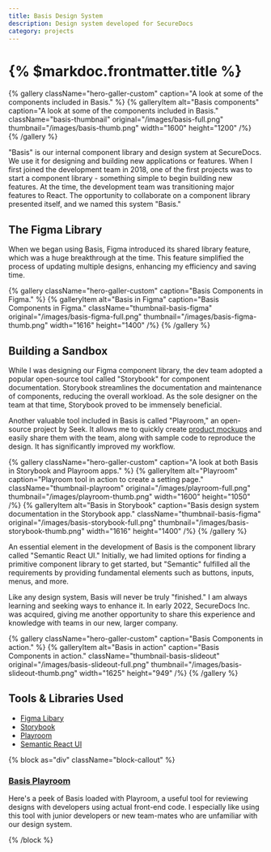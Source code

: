 ```yaml
---
title: Basis Design System
description: Design system developed for SecureDocs
category: projects
---
```


# {% $markdoc.frontmatter.title %}

{% gallery className="hero-galler-custom" caption="A look at some of the components included in Basis." %}
{% galleryItem
  alt="Basis components"
  caption="A look at some of the components included in Basis."
  className="basis-thumbnail"
  original="/images/basis-full.png"
  thumbnail="/images/basis-thumb.png"
  width="1600"
  height="1200"
/%}
{% /gallery %}

"Basis" is our internal component library and design system at SecureDocs. We use it for designing and building new applications or features. When I first joined the development team in 2018, one of the first projects was to start a component library - something simple to begin building new features. At the time, the development team was transitioning major features to React. The opportunity to collaborate on a component library presented itself, and we named this system "Basis."

## The Figma Library

When we began using Basis, Figma introduced its shared library feature, which was a huge breakthrough at the time. This feature simplified the process of updating multiple designs, enhancing my efficiency and saving time.

{% gallery className="hero-galler-custom" caption="Basis Components in Figma." %}
{% galleryItem
  alt="Basis in Figma"
  caption="Basis Components in Figma."
  className="thumbnail-basis-figma"
  original="/images/basis-figma-full.png"
  thumbnail="/images/basis-figma-thumb.png"
  width="1616"
  height="1400"
/%}
{% /gallery %}

## Building a Sandbox

While I was designing our Figma component library, the dev team adopted a popular open-source tool called "Storybook" for component documentation. Storybook streamlines the documentation and maintenance of components, reducing the overall workload. As the sole designer on the team at that time, Storybook proved to be immensely beneficial.

Another valuable tool included in Basis is called "Playroom," an open-source project by Seek. It allows me to quickly create [product mockups](https://basis-iota.vercel.app/playroom/#?code=N4Igxg9gJgpiBcIA8AhCAPAOgOwAS4AcBDKKAS2wHMBeTEAJgAYCsQd8BbI9AdTKgAuAC1ogAnADZmrdri4AnShQAyMAGYDRRAK4CIdWQqXYASmUpDNdHXoN45RRRQAqEAqMZ3Oj42gF6ODzsAPlkkAGUYSg4YbAFcACMiAGcyMFD7fCQAcXl%2BXEgAG20ObGTRAQB3fRBccgA3fhgoXHkYQu5mjPwe3By8qAA6AGEIYtLcSv5hUQBWOm7enqQG3GSBAE9CmGpgYEIIVIEyCGx4XDp1tIBrDboAGlw9AnO6JhY6XABfL8Wl5YAEjASBRKGsyAAvHZ0DgUMifFKiBqfSBxWJWEAAWQ2uEi-lByU%2BAHo-v8%2BsoyOtWu1Oi11lsdnsHE5sKoNK8QABaegfWo-Ulk8mUgSDACSAhgHGC2NwAAV5BA1GRtkgiRT1mKJVLZIKsuqReLJdLtIVjmoiGA9PJcABBXRCdFpIjHU6q-Wao063VId2GqUy0VoyjyZ0nPB445UZJu4Ue7WZb2%2BrXBAByEDNTpd4Zg%2BKjMY1foFZJ9scLABEIJVsIUICRcTnI5Ro2rS8mvf98wIi70kGWyI1YNahPxYHgSe2lkggSCqOCoaJYdh4bVEXRkbVURK4qIbWBINo4vXc03id3lvrqR10M01pttrt9kYVOoBBzubzvr8Jx2k0bRhxiGwHFAzUCB5C4LNOzjM8e1-KVRjiENLR4MDrmSI9G2bOCYPPVsjV3fdDxteQwGHeoYCwvD411XCC2TABRbZLQVJcwFxcxsGdbQ2gwgkoMLb9J2wnhnRgcDHGuXBhm0dYIFhCFQ1dFs6M9BNBRLFSpTtPROWcIhKGMMEIz45SDTbNTi2wgiIAPeJAwlYNFLKfjzJozsz1VBoi1VXJ%2BBGMYSmwbzfKGUZxjwKZBBEOgAEYYoWQSp2BchZ03dFRBlYyo0%2BVJ5zoSM7lqccLKyPsBzE3BivUzEKOSfSYEE-AKFAxrcAdEgxNEABVAgoFElosqbOV6q8XU0u3OgAE0ICeYd0MpXAiDkWr6oKOSCFOdFBlG-4quLSJoi23IbIIHCIiiGI4hwrIQtwcj5GOMAiEKG1Cg4hcR22BKSuLEL-PC3A1BrfrRG2DRPkimZgBigBmL8fvU6cUrBVcQHXOdoRARdlzWtEJqxHF5UVZUGqK67liJP6wsC8mboGf7AsB4GJSgUQ8gsARPgldABFe966HZywIemERgDh2nlhQXQ9DwcaMXo8hOdqXLMYKlF1oteI9porJKfp6nSnJnyBjOokDsurtWvOw6rtaun8iKQLyjeHK70ZfZQLicJIRgDkYoAFg-fk7eWP6TErW8GQfQgSGRvwAg5Tw%2BXhnXJypgKJkh6KQAkBYUyIGJjb8g2gpDnt04BrPRBipPggANTIa4yCL0KM9LhHJz1vzw8qCX%2Bm7iP6XvJliFIUF47kxPPmDjuOwrxmq7oXOQGCeiuGVFuGcNsvQ-1tvJhF6va8aJvBjACQYokAABZIYDAbjmggMBkjPuTN5Lvuu6GHu%2B7Dwe3ejqPOO6YE4XBAEnT8Et7at0rofJeCxZQpGSNUeQUB35tygX0eemc4EgBrgsAAVEQ4hJDiHoPCp-P%2Bvcd792-v-KOI9Y7jxAZPMBECZ6p3LnvWBUVRDL2CKMWy8gNjkJpjvaBW8Iq4PwSvLqS4Wa4gEKJZs2D26cL6F-QYP8aFUMwbQyRB9eHwJXpiCACQSZyiEJtXAKYSgJDEqI7es807cIXtI2uABqGKuAYr0BhpyXx-jAn%2B0cWozhm9tHOJbqbc26IPJmwukdBU2hTqJViXEQYx0UlnXSZbKJt17qPWenzSg2APqkC%2BivHRriJhA1rCzUGL5ha8OhuLcRfQkagnafgVG65ukYw%2BkuHa6jcZbgxJiE0ZpNZgVtPaR0T0szDNTtrHWoTf41LwHUkGAtzBC1qNzXmb1Sls12UrQxUM2nOJ7FLfwpxRnpToArMgZyVYVAoIVNaAFNaVUoRso2X8YmJNth3a2Fsja5LWHfU4fVhEx1IM0UQ90PkHJKWUugYB0RiW%2BuopAzgYA82CNNbQi0eLYHTLgGSoJFp4BsA6OImYwyLQIAQQYqo8UEpDqqXJgKbZ5PUgk3lmTkmpJ%2BqCpJJ0clAr5asgpYkikvSOWirGn1SbrOLvvLZDS6BgzOVXVpKcRlJRnJQfpvT%2BxLM4a8mEcILWpzlhlYCQYQxZl4tlNgVyegrLcpoj%2BnKAVWwFWCq23LOUQsKU6QoaqWiO1KM7EAMNXYMI9qcAQ3soR%2B0DqwSB7T9Ef0Grga4MARE%2BowTm1RwQADy2A1llo2U8fFhz%2BYgEFkrTBWQbky3ufjJ5LyfZvKAurL5lofk5pLRQmh-qomBriaGqVd05URqjWtcKcaE3KwAUyT2qafYZqDganF5b82FuLeW2t6qKFVprR6iRJd6081RScjm2KRntulnc%2B1jzFY5T7fld5g7iDDq9assdYiPXRL9SGqJYaF1PUjdUh2bdV2JuHsmr2O6wEBz3Xow9DYqXHqvS%2B3NGCK1qDUARw1qi72NuOTsp9VTr2SzfbLFNDyQA9u-XlEAasNwa0A3okDTicWTtTlyqVPKg2iunRkrJIr1K5KFRK4NYnOWyoehGh91qKmqvgzAxmmqEXaqabUPVsN93hM6VQU1ca%2BkMfwFa5VQz3UvvwB%2BkAaYMwLMZYNQkTmRlAf5aesDlH9Os1o3sqjGnm2nOaRcszImO3vpY92r9ysf1cb-TxodWtfnntAyJ4T3opPSrk3O4GyMjayg6BiqxhRBwjqiZVi0MAat1f85ORr1WxitYq1V5rXWKptZ7B1vrtWBs9aay1sbnLhuTetINjRkH%2BXyZkx5ZbwrJW8qNqp%2BVkXYRaefSJ4LzMDMgB1TF0Wpm9EWZRtZ81qXOPY3VnjDEFYqxlddSeMmE7AsHrrSFx94WUWKoB7qw%2BYs4urIS8x57oh2P3dVhlz5AHsvfb%2BX6kK4mZ0gohWV0E43Oujbm-jkb3Xpu9dm-VkTM3%2BtE7JxNmnlPVnU8J4ztyzPScgqK-EtbinRVlSaEOEcsRWeTmu12jE1lbIfZ8wM39A6vt8-7ALkXPYefZKU5tlTAx51qdg7tlVB2ZV-eO6F07RnzkXcuYRsXZr6gccxo9njMO6D-kAo60C4lFkK6Ez98JR36knZbVzBtkWg-GbB1bw1UPxew5S7L9L8ukffPmz2ATYTvUY4DYt70OPazlbpwTjnVPycM5T30dnU2Gsl5Z2XpAFfadV-pzX4nFP5uic15JtXsn9pSoU%2Br7Hyn8na-DXr4HmmoCVKjQY-7hnwbh5aZdnN12rNIju-0%2Bzjv%2BmuYQgIJCAgULyDQtL21uoy%2B6194d43AfTdh4i2PqLdGLe7Ejzi6Prm4fx%2B40nvjqPcuCeA5npztniVryrgLjlQC3qXpAc3gXiTpXsXk3kXkztXkgWzigfAcgYgRgUtoPjgYKitmkr3gQQPh3pfvkCPsUvfnthPtpkFlftsmbnPk-tDPQBDm5DbrdnbvDoMjjK5pLkRCRGRBRKeL-rpv-mQWIZsibiDsHvevfrfnqv7Gwd6G-klhiMMG0KJCSqRP2KTJ-ojpAFliroVhfiYSbFnrgTnpYW5BCrfKiDCjiEAidkirIdRkqhimiPIIbm5Oyl2GmNSB4fEI4DoeROhEQPUEQMqEQAkNsKykSL4f8sAcWFzolEVn3t3h2F3hthJhITrjtlQQbvRr9n-lIdfo0kwSZi-uZslF0rZotJwSfjRBvjar5i%2Bu-kxLvqcGkOxKUlxDxN5o0WSGfhoqYW5P7gwbfkDk2goRHsoepKoc7mxnHvZl-oYcjsYQFmjlOoAd6kkZkaVnnnjrAa3tAagd6PXhse1ugQ3ggYXtgecdcZcUNo8W3ikZ3kQetoQfgZ8SQTkUbuQTBpQU2tQZPjptPtIbPqDgvlUSJsvnUbboMYKM0Y5lvmoaICJBKOJIflJDJAEJCE5IiUsMMeRhIeCWUWFmclMTRg-uFnqjCZDkxjHp%2Bs8vbv2h8mscnjlpIf8jsYVnsZOLnsaqcfcepBcbXmKcKTcZgXcVKWgVgbKQ8fKU8QttYZ3FkV8RbOkdkVjrkRQQqsCYUVPrejPowVCVDIvgxkasjCvmuGvnUcicuKiYsdpBALpPpIZMfq0ZwsSWnkaRqhCTSZSSHvIdFvPrFnogsWMrHiydwXLuybxijmBr6ejuYUAaqfsaAeAZQJKcqVkBKccVAQWTAY3jKbmeXi8Tma8fybrOqaKrWTYemb9MPoCfqdSSCbQcUZIUzOSaaedrsBadbjUZZvCQ0V6eog6YSf8HwXuDZIePZFEM6mGISNgJOZ6lyZIn6QDCaZMcGdMaGcwfSW5JGaxh-isQYQmWWeflsflryXgX8SARbGAYcRAUWWcaKRWa%2BSKcWPmSWXAQqe%2BUqeKR%2BWmaQckfWZ3KYeBvYO3hJqqGgOgBkCAPcCAFnMkAgAANo1z0D%2BwAC6XwQAA "Basis Playroom") and easily share them with the team, along with sample code to reproduce the design. It has significantly improved my workflow.

{% gallery className="hero-galler-custom" caption="A look at both Basis in Storybook and Playroom apps." %}
{% galleryItem
  alt="Playroom"
  caption="Playroom tool in action to create a setting page."
  className="thumbnail-playroom"
  original="/images/playroom-full.png"
  thumbnail="/images/playroom-thumb.png"
  width="1600"
  height="1050"
/%}
{% galleryItem
  alt="Basis in Storybook"
  caption="Basis design system documentation in the Storybook app."
  className="thumbnail-basis-figma"
  original="/images/basis-storybook-full.png"
  thumbnail="/images/basis-storybook-thumb.png"
  width="1616"
  height="1400"
/%}
{% /gallery %}

An essential element in the development of Basis is the component library called "Semantic React UI." Initially, we had limited options for finding a primitive component library to get started, but "Semantic" fulfilled all the requirements by providing fundamental elements such as buttons, inputs, menus, and more.

Like any design system, Basis will never be truly "finished." I am always learning and seeking ways to enhance it. In early 2022, SecureDocs Inc. was acquired, giving me another opportunity to share this experience and knowledge with teams in our new, larger company.

{% gallery className="hero-galler-custom" caption="Basis Components in action." %}
{% galleryItem
  alt="Basis in action"
  caption="Basis Components in action."
  className="thumbnail-basis-slideout"
  original="/images/basis-slideout-full.png"
  thumbnail="/images/basis-slideout-thumb.png"
  width="1625"
  height="949"
/%}
{% /gallery %}

## Tools & Libraries Used

- [Figma Libary](https://help.figma.com/hc/en-us/articles/360041051154-Guide-to-libraries-in-Figma)
- [Storybook](https://storybook.js.org/)
- [Playroom](https://github.com/seek-oss/playroom)
- [Semantic React UI](https://react.semantic-ui.com/)

{% block as="div" className="block-callout" %}

### [Basis Playroom](https://basis-iota.vercel.app/playroom/#?code=N4Igxg9gJgpiBcIA8AhCAPAOgOwAS4AcBDKKAS2wHMBeTEAJgAYCsQd8BbI9AdTKgAuAC1ogAnADZmrdri4AnShQAyMAGYDRRAK4CIdWQqXYASmUpDNdHXoN45RRRQAqEAqMZ3Oj42gF6ODzsAPlkkAGUYSg4YbAFcACMiAGcyMFD7fCQAcXl%2BXEgAG20ObGTRAQB3fRBccgA3fhgoXHkYQu5mjPwe3By8qAA6AGEIYtLcSv5hUQBWOm7enqQG3GSBAE9CmGpgYEIIVIEyCGx4XDp1tIBrDboAGlw9AnO6JhY6XABfL8Wl5YAEjASBRKGsyAAvHZ0DgUMifFKiBqfSBxWJWEAAWQ2uEi-lByU%2BAHo-v8%2BsoyOtWu1Oi11lsdnsHE5sKoNK8QABaegfWo-Ulk8mUgSDACSAhgHGC2NwAAV5BA1GRtkgiRT1mKJVLZIKsuqReLJdLtIVjmoiGA9PJcABBXRCdFpIjHU6q-Wao063VId2GqUy0VoyjyZ0nPB445UZJu4Ue7WZb2%2BrXBAByEDNTpd4Zg%2BKjMY1foFZJ9scLABEIJVsIUICRcTnI5Ro2rS8mvf98wIi70kGWyI1YNahPxYHgSe2lkggSCqOCoaJYdh4bVEXRkbVURK4qIbWBINo4vXc03id3lvrqR10M01pttrt9kYVOoBBzubzvr8Jx2k0bRhxiGwHFAzUCB5C4LNOzjM8e1-KVRjiENLR4MDrmSI9G2bOCYPPVsjV3fdDxteQwGHeoYCwvD411XCC2TABRbZLQVJcwFxcxsGdbQ2gwgkoMLb9J2wnhnRgcDHGuXBhm0dYIFhCFQ1dFs6M9BNBRLFSpTtPROWcIhKGMMEIz45SDTbNTi2wgiIAPeJAwlYNFLKfjzJozsz1VBoi1VXJ%2BBGMYSmwbzfKGUZxjwKZBBEOgAEYYoWQSp2BchZ03dFRBlYyo0%2BVJ5zoSM7lqccLKyPsBzE3BivUzEKOSfSYEE-AKFAxrcAdEgxNEABVAgoFElosqbOV6q8XU0u3OgAE0ICeYd0MpXAiDkWr6oKOSCFOdFBlG-4quLSJoi23IbIIHCIiiGI4hwrIQtwcj5GOMAiEKG1Cg4hcR22BKSuLEL-PC3A1BrfrRG2DRPkimZgBigBmL8fvU6cUrBVcQHXOdoRARdlzWtEJqxHF5UVZUGqK67liJP6wsC8mboGf7AsB4GJSgUQ8gsARPgldABFe966HZywIemERgDh2nlhQXQ9DwcaMXo8hOdqXLMYKlF1oteI9porJKfp6nSnJnyBjOokDsurtWvOw6rtaun8iKQLyjeHK70ZfZQLicJIRgDkYoAFg-fk7eWP6TErW8GQfQgSGRvwAg5Tw%2BXhnXJypgKJkh6KQAkBYUyIGJjb8g2gpDnt04BrPRBipPggANTIa4yCL0KM9LhHJz1vzw8qCX%2Bm7iP6XvJliFIUF47kxPPmDjuOwrxmq7oXOQGCeiuGVFuGcNsvQ-1tvJhF6va8aJvBjACQYokAABZIYDAbjmggMBkjPuTN5Lvuu6GHu%2B7Dwe3ejqPOO6YE4XBAEnT8Et7at0rofJeCxZQpGSNUeQUB35tygX0eemc4EgBrgsAAVEQ4hJDiHoPCp-P%2Bvcd792-v-KOI9Y7jxAZPMBECZ6p3LnvWBUVRDL2CKMWy8gNjkJpjvaBW8Iq4PwSvLqS4Wa4gEKJZs2D26cL6F-QYP8aFUMwbQyRB9eHwJXpiCACQSZyiEJtXAKYSgJDEqI7es807cIXtI2uABqGKuAYr0BhpyXx-jAn%2B0cWozhm9tHOJbqbc26IPJmwukdBU2hTqJViXEQYx0UlnXSZbKJt17qPWenzSg2APqkC%2BivHRriJhA1rCzUGL5ha8OhuLcRfQkagnafgVG65ukYw%2BkuHa6jcZbgxJiE0ZpNZgVtPaR0T0szDNTtrHWoTf41LwHUkGAtzBC1qNzXmb1Sls12UrQxUM2nOJ7FLfwpxRnpToArMgZyVYVAoIVNaAFNaVUoRso2X8YmJNth3a2Fsja5LWHfU4fVhEx1IM0UQ90PkHJKWUugYB0RiW%2BuopAzgYA82CNNbQi0eLYHTLgGSoJFp4BsA6OImYwyLQIAQQYqo8UEpDqqXJgKbZ5PUgk3lmTkmpJ%2BqCpJJ0clAr5asgpYkikvSOWirGn1SbrOLvvLZDS6BgzOVXVpKcRlJRnJQfpvT%2BxLM4a8mEcILWpzlhlYCQYQxZl4tlNgVyegrLcpoj%2BnKAVWwFWCq23LOUQsKU6QoaqWiO1KM7EAMNXYMI9qcAQ3soR%2B0DqwSB7T9Ef0Grga4MARE%2BowTm1RwQADy2A1llo2U8fFhz%2BYgEFkrTBWQbky3ufjJ5LyfZvKAurL5lofk5pLRQmh-qomBriaGqVd05URqjWtcKcaE3KwAUyT2qafYZqDganF5b82FuLeW2t6qKFVprR6iRJd6081RScjm2KRntulnc%2B1jzFY5T7fld5g7iDDq9assdYiPXRL9SGqJYaF1PUjdUh2bdV2JuHsmr2O6wEBz3Xow9DYqXHqvS%2B3NGCK1qDUARw1qi72NuOTsp9VTr2SzfbLFNDyQA9u-XlEAasNwa0A3okDTicWTtTlyqVPKg2iunRkrJIr1K5KFRK4NYnOWyoehGh91qKmqvgzAxmmqEXaqabUPVsN93hM6VQU1ca%2BkMfwFa5VQz3UvvwB%2BkAaYMwLMZYNQkTmRlAf5aesDlH9Os1o3sqjGnm2nOaRcszImO3vpY92r9ysf1cb-TxodWtfnntAyJ4T3opPSrk3O4GyMjayg6BiqxhRBwjqiZVi0MAat1f85ORr1WxitYq1V5rXWKptZ7B1vrtWBs9aay1sbnLhuTetINjRkH%2BXyZkx5ZbwrJW8qNqp%2BVkXYRaefSJ4LzMDMgB1TF0Wpm9EWZRtZ81qXOPY3VnjDEFYqxlddSeMmE7AsHrrSFx94WUWKoB7qw%2BYs4urIS8x57oh2P3dVhlz5AHsvfb%2BX6kK4mZ0gohWV0E43Oujbm-jkb3Xpu9dm-VkTM3%2BtE7JxNmnlPVnU8J4ztyzPScgqK-EtbinRVlSaEOEcsRWeTmu12jE1lbIfZ8wM39A6vt8-7ALkXPYefZKU5tlTAx51qdg7tlVB2ZV-eO6F07RnzkXcuYRsXZr6gccxo9njMO6D-kAo60C4lFkK6Ez98JR36knZbVzBtkWg-GbB1bw1UPxew5S7L9L8ukffPmz2ATYTvUY4DYt70OPazlbpwTjnVPycM5T30dnU2Gsl5Z2XpAFfadV-pzX4nFP5uic15JtXsn9pSoU%2Br7Hyn8na-DXr4HmmoCVKjQY-7hnwbh5aZdnN12rNIju-0%2Bzjv%2BmuYQgIJCAgULyDQtL21uoy%2B6194d43AfTdh4i2PqLdGLe7Ejzi6Prm4fx%2B40nvjqPcuCeA5npztniVryrgLjlQC3qXpAc3gXiTpXsXk3kXkztXkgWzigfAcgYgRgUtoPjgYKitmkr3gQQPh3pfvkCPsUvfnthPtpkFlftsmbnPk-tDPQBDm5DbrdnbvDoMjjK5pLkRCRGRBRKeL-rpv-mQWIZsibiDsHvevfrfnqv7Gwd6G-klhiMMG0KJCSqRP2KTJ-ojpAFliroVhfiYSbFnrgTnpYW5BCrfKiDCjiEAidkirIdRkqhimiPIIbm5Oyl2GmNSB4fEI4DoeROhEQPUEQMqEQAkNsKykSL4f8sAcWFzolEVn3t3h2F3hthJhITrjtlQQbvRr9n-lIdfo0kwSZi-uZslF0rZotJwSfjRBvjar5i%2Bu-kxLvqcGkOxKUlxDxN5o0WSGfhoqYW5P7gwbfkDk2goRHsoepKoc7mxnHvZl-oYcjsYQFmjlOoAd6kkZkaVnnnjrAa3tAagd6PXhse1ugQ3ggYXtgecdcZcUNo8W3ikZ3kQetoQfgZ8SQTkUbuQTBpQU2tQZPjptPtIbPqDgvlUSJsvnUbboMYKM0Y5lvmoaICJBKOJIflJDJAEJCE5IiUsMMeRhIeCWUWFmclMTRg-uFnqjCZDkxjHp%2Bs8vbv2h8mscnjlpIf8jsYVnsZOLnsaqcfcepBcbXmKcKTcZgXcVKWgVgbKQ8fKU8QttYZ3FkV8RbOkdkVjrkRQQqsCYUVPrejPowVCVDIvgxkasjCvmuGvnUcicuKiYsdpBALpPpIZMfq0ZwsSWnkaRqhCTSZSSHvIdFvPrFnogsWMrHiydwXLuybxijmBr6ejuYUAaqfsaAeAZQJKcqVkBKccVAQWTAY3jKbmeXi8Tma8fybrOqaKrWTYemb9MPoCfqdSSCbQcUZIUzOSaaedrsBadbjUZZvCQ0V6eog6YSf8HwXuDZIePZFEM6mGISNgJOZ6lyZIn6QDCaZMcGdMaGcwfSW5JGaxh-isQYQmWWeflsflryXgX8SARbGAYcRAUWWcaKRWa%2BSKcWPmSWXAQqe%2BUqeKR%2BWmaQckfWZ3KYeBvYO3hJqqGgOgBkCAPcCAFnMkAgAANo1z0D%2BwAC6XwQAA)

Here's a peek of Basis loaded with Playroom, a useful tool for reviewing designs with developers using actual front-end code. I especially like using this tool with junior developers or new team-mates who are unfamiliar with our design system.

{% /block %}
